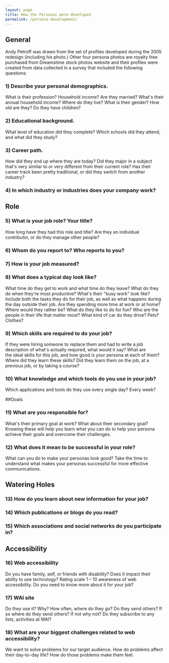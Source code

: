 ```yaml
---
layout: page
title: How the Personas were developed
permalink: /persona-development/
---
```


## General

Andy Petroff was drawn from the set of profiles developed during the 2005 redesign (including his photo.)  Other four persona photos are royalty free purchased from Dreamstime stock photos website and their profiles were created from data collected in a survey that included the following questions:

### 1) Describe your personal demographics.

What is their profession? Household income? Are they married? What's their annual household income? Where do they live? What is their gender? How old are they? Do they have children?

### 2) Educational background.

What level of education did they complete? Which schools did they attend, and what did they study?

### 3) Career path.

How did they end up where they are today? Did they major in a subject that's very similar to or very different from their current role? Has their career track been pretty traditional, or did they switch from another industry?

### 4) In which industry or industries does your company work?

## Role

### 5) What is your job role? Your title?

How long have they had this role and title? Are they an individual contributor, or do they manage other people?

### 6) Whom do you report to? Who reports to you?

### 7) How is your job measured?

### 8) What does a typical day look like?

What time do they get to work and what time do they leave? What do they do when they're most productive? What's their "busy work" look like? Include both the tasks they do for their job, as well as what happens during the day outside their job. Are they spending more time at work or at home? Where would they rather be? What do they like to do for fun? Who are the people in their life that matter most? What kind of car do they drive? Pets? Clothes?

### 9) Which skills are required to do your job?

If they were hiring someone to replace them and had to write a job description of what's actually required, what would it say? What are the ideal skills for this job, and how good is your persona at each of them? Where did they learn these skills? Did they learn them on the job, at a previous job, or by taking a course?

### 10) What knowledge and which tools do you use in your job?

Which applications and tools do they use every single day? Every week?

##Goals

### 11) What are you responsible for?

What's their primary goal at work? What about their secondary goal? Knowing these will help you learn what you can do to help your persona achieve their goals and overcome their challenges.

### 12) What does it mean to be successful in your role?

What can you do to make your personas look good? Take the time to understand what makes your personas successful for more effective communications.

## Watering Holes

### 13) How do you learn about new information for your job?

### 14) Which publications or blogs do you read?

### 15) Which associations and social networks do you participate in?

## Accessibility

### 16) Web accessibility

Do you have family, self, or friends with disability?  Does it impact their ability to use technology? Rating scale 1 – 10 awareness of web accessibility. Do you need to know more about it for your job?

### 17) WAI site

Do they use it? Why? How often, where do they go? Do they send others? If so where do they send others? If not why not? Do they subscribe to any lists, activities at WAI?

### 18) What are your biggest challenges related to web accessibility?

We want to solve problems for our target audience. How do problems affect their day-to-day life? How do those problems make them feel.